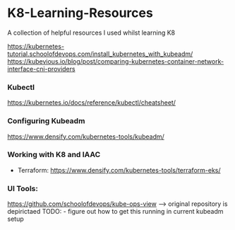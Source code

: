 # K8-Learning-Resources
A collection of helpful resources I used whilst learning K8 

https://kubernetes-tutorial.schoolofdevops.com/install_kubernetes_with_kubeadm/
https://kubevious.io/blog/post/comparing-kubernetes-container-network-interface-cni-providers

### Kubectl 
https://kubernetes.io/docs/reference/kubectl/cheatsheet/

### Configuring Kubeadm
https://www.densify.com/kubernetes-tools/kubeadm/



### Working with K8 and IAAC
- Terraform: https://www.densify.com/kubernetes-tools/terraform-eks/


### UI Tools: 
https://github.com/schoolofdevops/kube-ops-view --> original repository is depirictaed 
TODO: - figure out how to get this running in current kubeadm setup 
